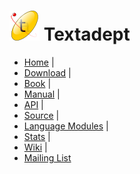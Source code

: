 # ![](images/icon.png) Textadept

* [Home](index.html) |
* [Download](http://foicica.com/textadept/download) |
* [Book](MEDIA.html#book) |
* [Manual](manual.html) |
* [API](api.html) |
* [Source](http://foicica.com/hg/textadept) |
* [Language Modules](http://foicica.com/hg/textadept_modules) |
* [Stats](http://foicica.com/stats.html#Textadept) |
* [Wiki](http://foicica.com/wiki/textadept) |
* [Mailing List](http://foicica.com/lists)
